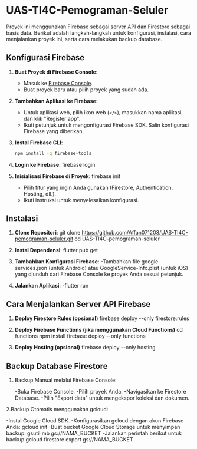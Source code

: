 # UAS-TI4C-Pemograman-Seluler

Proyek ini menggunakan Firebase sebagai server API dan Firestore sebagai basis data. Berikut adalah langkah-langkah untuk konfigurasi, instalasi, cara menjalankan proyek ini, serta cara melakukan backup database.

## Konfigurasi Firebase

1. **Buat Proyek di Firebase Console**:
   - Masuk ke [Firebase Console](https://console.firebase.google.com/).
   - Buat proyek baru atau pilih proyek yang sudah ada.

2. **Tambahkan Aplikasi ke Firebase**:
   - Untuk aplikasi web, pilih ikon web (`</>`), masukkan nama aplikasi, dan klik "Register app".
   - Ikuti petunjuk untuk mengonfigurasi Firebase SDK. Salin konfigurasi Firebase yang diberikan.

3. **Instal Firebase CLI**:
   ```bash
   npm install -g firebase-tools

4. **Login ke Firebase**:
   firebase login
5. **Inisialisasi Firebase di Proyek**:
   firebase init
   - Pilih fitur yang ingin Anda gunakan (Firestore, Authentication, Hosting, dll.).
   - Ikuti instruksi untuk menyelesaikan konfigurasi.

## Instalasi
1. **Clone Repositori**:
   git clone https://github.com/Affan071203/UAS-TI4C-pemograman-seluler.git
   cd UAS-TI4C-pemograman-seluler

2. **Instal Dependensi**:
   flutter pub get

3. **Tambahkan Konfigurasi Firebase**:
   -Tambahkan file google-services.json (untuk Android) atau GoogleService-Info.plist (untuk iOS) yang diunduh dari Firebase Console ke proyek Anda sesuai petunjuk.

4. **Jalankan Aplikasi**:
   -flutter run

## Cara Menjalankan Server API Firebase

1. **Deploy Firestore Rules (opsional)**
   firebase deploy --only firestore:rules

2. **Deploy Firebase Functions (jika menggunakan Cloud Functions)**
   cd functions
   npm install
   firebase deploy --only functions

3. **Deploy Hosting (opsional)**
   firebase deploy --only hosting

## Backup Database Firestore

1. Backup Manual melalui Firebase Console:

   -Buka Firebase Console.
   -Pilih proyek Anda.
   -Navigasikan ke Firestore Database.
   -Pilih "Export data" untuk mengekspor koleksi dan dokumen.

2.Backup Otomatis menggunakan gcloud:

   -Instal Google Cloud SDK.
   -Konfigurasikan gcloud dengan akun Firebase Anda:
    gcloud init
   -Buat bucket Google Cloud Storage untuk menyimpan backup:
    gsutil mb gs://NAMA_BUCKET
   -Jalankan perintah berikut untuk backup
    gcloud firestore export gs://NAMA_BUCKET


